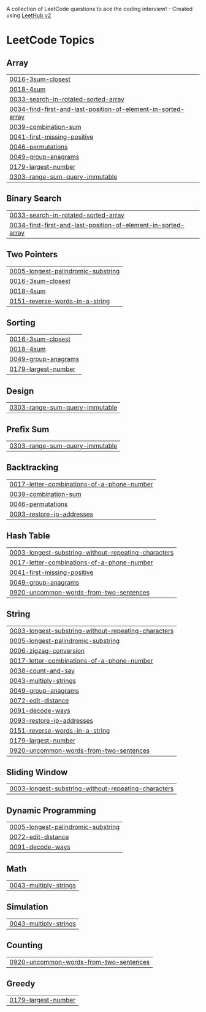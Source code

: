 A collection of LeetCode questions to ace the coding interview! - Created using [LeetHub v2](https://github.com/arunbhardwaj/LeetHub-2.0)
<!---LeetCode Topics Start-->
# LeetCode Topics
## Array
|  |
| ------- |
| [0016-3sum-closest](https://github.com/NihanthReddyKeesara/LeetCode/tree/master/0016-3sum-closest) |
| [0018-4sum](https://github.com/NihanthReddyKeesara/LeetCode/tree/master/0018-4sum) |
| [0033-search-in-rotated-sorted-array](https://github.com/NihanthReddyKeesara/LeetCode/tree/master/0033-search-in-rotated-sorted-array) |
| [0034-find-first-and-last-position-of-element-in-sorted-array](https://github.com/NihanthReddyKeesara/LeetCode/tree/master/0034-find-first-and-last-position-of-element-in-sorted-array) |
| [0039-combination-sum](https://github.com/NihanthReddyKeesara/LeetCode/tree/master/0039-combination-sum) |
| [0041-first-missing-positive](https://github.com/NihanthReddyKeesara/LeetCode/tree/master/0041-first-missing-positive) |
| [0046-permutations](https://github.com/NihanthReddyKeesara/LeetCode/tree/master/0046-permutations) |
| [0049-group-anagrams](https://github.com/NihanthReddyKeesara/LeetCode/tree/master/0049-group-anagrams) |
| [0179-largest-number](https://github.com/NihanthReddyKeesara/LeetCode/tree/master/0179-largest-number) |
| [0303-range-sum-query-immutable](https://github.com/NihanthReddyKeesara/LeetCode/tree/master/0303-range-sum-query-immutable) |
## Binary Search
|  |
| ------- |
| [0033-search-in-rotated-sorted-array](https://github.com/NihanthReddyKeesara/LeetCode/tree/master/0033-search-in-rotated-sorted-array) |
| [0034-find-first-and-last-position-of-element-in-sorted-array](https://github.com/NihanthReddyKeesara/LeetCode/tree/master/0034-find-first-and-last-position-of-element-in-sorted-array) |
## Two Pointers
|  |
| ------- |
| [0005-longest-palindromic-substring](https://github.com/NihanthReddyKeesara/LeetCode/tree/master/0005-longest-palindromic-substring) |
| [0016-3sum-closest](https://github.com/NihanthReddyKeesara/LeetCode/tree/master/0016-3sum-closest) |
| [0018-4sum](https://github.com/NihanthReddyKeesara/LeetCode/tree/master/0018-4sum) |
| [0151-reverse-words-in-a-string](https://github.com/NihanthReddyKeesara/LeetCode/tree/master/0151-reverse-words-in-a-string) |
## Sorting
|  |
| ------- |
| [0016-3sum-closest](https://github.com/NihanthReddyKeesara/LeetCode/tree/master/0016-3sum-closest) |
| [0018-4sum](https://github.com/NihanthReddyKeesara/LeetCode/tree/master/0018-4sum) |
| [0049-group-anagrams](https://github.com/NihanthReddyKeesara/LeetCode/tree/master/0049-group-anagrams) |
| [0179-largest-number](https://github.com/NihanthReddyKeesara/LeetCode/tree/master/0179-largest-number) |
## Design
|  |
| ------- |
| [0303-range-sum-query-immutable](https://github.com/NihanthReddyKeesara/LeetCode/tree/master/0303-range-sum-query-immutable) |
## Prefix Sum
|  |
| ------- |
| [0303-range-sum-query-immutable](https://github.com/NihanthReddyKeesara/LeetCode/tree/master/0303-range-sum-query-immutable) |
## Backtracking
|  |
| ------- |
| [0017-letter-combinations-of-a-phone-number](https://github.com/NihanthReddyKeesara/LeetCode/tree/master/0017-letter-combinations-of-a-phone-number) |
| [0039-combination-sum](https://github.com/NihanthReddyKeesara/LeetCode/tree/master/0039-combination-sum) |
| [0046-permutations](https://github.com/NihanthReddyKeesara/LeetCode/tree/master/0046-permutations) |
| [0093-restore-ip-addresses](https://github.com/NihanthReddyKeesara/LeetCode/tree/master/0093-restore-ip-addresses) |
## Hash Table
|  |
| ------- |
| [0003-longest-substring-without-repeating-characters](https://github.com/NihanthReddyKeesara/LeetCode/tree/master/0003-longest-substring-without-repeating-characters) |
| [0017-letter-combinations-of-a-phone-number](https://github.com/NihanthReddyKeesara/LeetCode/tree/master/0017-letter-combinations-of-a-phone-number) |
| [0041-first-missing-positive](https://github.com/NihanthReddyKeesara/LeetCode/tree/master/0041-first-missing-positive) |
| [0049-group-anagrams](https://github.com/NihanthReddyKeesara/LeetCode/tree/master/0049-group-anagrams) |
| [0920-uncommon-words-from-two-sentences](https://github.com/NihanthReddyKeesara/LeetCode/tree/master/0920-uncommon-words-from-two-sentences) |
## String
|  |
| ------- |
| [0003-longest-substring-without-repeating-characters](https://github.com/NihanthReddyKeesara/LeetCode/tree/master/0003-longest-substring-without-repeating-characters) |
| [0005-longest-palindromic-substring](https://github.com/NihanthReddyKeesara/LeetCode/tree/master/0005-longest-palindromic-substring) |
| [0006-zigzag-conversion](https://github.com/NihanthReddyKeesara/LeetCode/tree/master/0006-zigzag-conversion) |
| [0017-letter-combinations-of-a-phone-number](https://github.com/NihanthReddyKeesara/LeetCode/tree/master/0017-letter-combinations-of-a-phone-number) |
| [0038-count-and-say](https://github.com/NihanthReddyKeesara/LeetCode/tree/master/0038-count-and-say) |
| [0043-multiply-strings](https://github.com/NihanthReddyKeesara/LeetCode/tree/master/0043-multiply-strings) |
| [0049-group-anagrams](https://github.com/NihanthReddyKeesara/LeetCode/tree/master/0049-group-anagrams) |
| [0072-edit-distance](https://github.com/NihanthReddyKeesara/LeetCode/tree/master/0072-edit-distance) |
| [0091-decode-ways](https://github.com/NihanthReddyKeesara/LeetCode/tree/master/0091-decode-ways) |
| [0093-restore-ip-addresses](https://github.com/NihanthReddyKeesara/LeetCode/tree/master/0093-restore-ip-addresses) |
| [0151-reverse-words-in-a-string](https://github.com/NihanthReddyKeesara/LeetCode/tree/master/0151-reverse-words-in-a-string) |
| [0179-largest-number](https://github.com/NihanthReddyKeesara/LeetCode/tree/master/0179-largest-number) |
| [0920-uncommon-words-from-two-sentences](https://github.com/NihanthReddyKeesara/LeetCode/tree/master/0920-uncommon-words-from-two-sentences) |
## Sliding Window
|  |
| ------- |
| [0003-longest-substring-without-repeating-characters](https://github.com/NihanthReddyKeesara/LeetCode/tree/master/0003-longest-substring-without-repeating-characters) |
## Dynamic Programming
|  |
| ------- |
| [0005-longest-palindromic-substring](https://github.com/NihanthReddyKeesara/LeetCode/tree/master/0005-longest-palindromic-substring) |
| [0072-edit-distance](https://github.com/NihanthReddyKeesara/LeetCode/tree/master/0072-edit-distance) |
| [0091-decode-ways](https://github.com/NihanthReddyKeesara/LeetCode/tree/master/0091-decode-ways) |
## Math
|  |
| ------- |
| [0043-multiply-strings](https://github.com/NihanthReddyKeesara/LeetCode/tree/master/0043-multiply-strings) |
## Simulation
|  |
| ------- |
| [0043-multiply-strings](https://github.com/NihanthReddyKeesara/LeetCode/tree/master/0043-multiply-strings) |
## Counting
|  |
| ------- |
| [0920-uncommon-words-from-two-sentences](https://github.com/NihanthReddyKeesara/LeetCode/tree/master/0920-uncommon-words-from-two-sentences) |
## Greedy
|  |
| ------- |
| [0179-largest-number](https://github.com/NihanthReddyKeesara/LeetCode/tree/master/0179-largest-number) |
<!---LeetCode Topics End-->